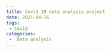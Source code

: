 ```yaml
---
title: Covid 19 data analysis project
date: 2021-04-16
tags:
 - Covid
categories:
 -  Data analysis
---
```



<RecoDemo :collapse="true">
<template slot="code-js">
<pre>
const a = 1
a.b = 1
</pre>
</template>
</RecoDemo>
